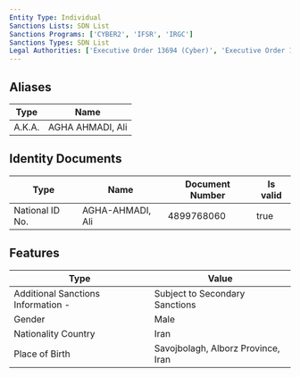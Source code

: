```yaml
---
Entity Type: Individual
Sanctions Lists: SDN List
Sanctions Programs: ['CYBER2', 'IFSR', 'IRGC']
Sanctions Types: SDN List
Legal Authorities: ['Executive Order 13694 (Cyber)', 'Executive Order 13757 (Cyber)']
---
```


## Aliases
| Type  | Name      | 
|-------|-----------|
| A.K.A. | AGHA AHMADI, Ali |

## Identity Documents
| Type  | Name      | Document Number | Is valid |
|-------|-----------|-----------------|----------|
| National ID No. | AGHA-AHMADI, Ali | 4899768060 | true |

## Features
| Type  | Value      |
|-------|------------|
| Additional Sanctions Information - | Subject to Secondary Sanctions |
| Gender | Male |
| Nationality Country | Iran |
| Place of Birth | Savojbolagh, Alborz Province, Iran |
